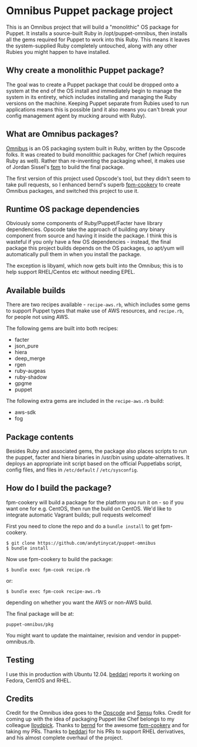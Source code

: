 Omnibus Puppet package project
==============================

This is an Omnibus project that will build a "monolithic" OS package for Puppet. It installs
a source-built Ruby in /opt/puppet-omnibus, then installs all the gems required for Puppet
to work into this Ruby. This means it leaves the system-supplied Ruby completely untouched,
along with any other Rubies you might happen to have installed.

Why create a monolithic Puppet package?
---------------------------------------

The goal was to create a Puppet package that could be dropped onto a system at the end of the OS
install and immediately begin to manage the system in its entirety, which includes installing
and managing the Ruby versions on the machine. Keeping Puppet separate from Rubies used to
run applications means this is possible (and it also means you can't break your config management
agent by mucking around with Ruby).

What are Omnibus packages?
--------------------------

[Omnibus](https://github.com/opscode/omnibus-ruby) is an OS packaging system built in Ruby, written
by the Opscode folks. It was created to build monolithic packages for Chef (which requires Ruby
as well). Rather than re-inventing the packaging wheel, it makes use of Jordan Sissel's [fpm](https://github.com/jordansissel/fpm)
to build the final package.

The first version of this project used Opscode's tool, but they didn't seem to take pull requests,
so I enhanced bernd's superb [fpm-cookery](https://github.com/bernd/fpm-cookery) to create Omnibus
packages, and switched this project to use it.

Runtime OS package dependencies
-------------------------------

Obviously some components of Ruby/Puppet/Facter have library dependencies. Opscode take the approach of
building *any* binary component from source and having it inside the package. I think this is
wasteful if you only have a few OS dependencies - instead, the final package this project
builds depends on the OS packages, so apt/yum will automatically pull them in when you install
the package.

The exception is libyaml, which now gets built into the Omnibus; this is to help support RHEL/Centos etc without needing EPEL.

Available builds
----------------

There are two recipes available - `recipe-aws.rb`, which includes some gems to support Puppet
types that make use of AWS resources, and `recipe.rb`, for people not using AWS.

The following gems are built into both recipes:
- facter
- json_pure
- hiera
- deep_merge
- rgen
- ruby-augeas
- ruby-shadow
- gpgme
- puppet

The following extra gems are included in the `recipe-aws.rb` build:
- aws-sdk
- fog

Package contents
----------------

Besides Ruby and associated gems, the package also places scripts to run the puppet, facter and
hiera binaries in /usr/bin using update-alternatives. It deploys an appropriate init script 
based on the official Puppetlabs script, config files, and files in `/etc/default` / `/etc/sysconfig`.

How do I build the package?
---------------------------

fpm-cookery will build a package for the platform you run it on - so if you want one for e.g.
CentOS, then run the build on CentOS. We'd like to integrate automatic Vagrant builds;
pull requests welcomed!

First you need to clone the repo and do a `bundle install` to get fpm-cookery.

    $ git clone https://github.com/andytinycat/puppet-omnibus
    $ bundle install

Now use fpm-cookery to build the package:

    $ bundle exec fpm-cook recipe.rb

or:

    $ bundle exec fpm-cook recipe-aws.rb

depending on whether you want the AWS or non-AWS build.

The final package will be at:

    puppet-omnibus/pkg

You might want to update the maintainer, revision and vendor in puppet-omnibus.rb.

Testing
-------

I use this in production with Ubuntu 12.04. [beddari](https://github.com/beddari) reports it
working on Fedora, CentOS and RHEL.

Credits
-------

Credit for the Omnibus idea goes to the [Opscode](www.opscode.com) and [Sensu](http://sensuapp.org/)
folks. Credit for coming up with the idea of packaging Puppet like Chef belongs to my colleague
[lloydpick](https://github.com/lloydpick). Thanks to [bernd](https://github.com/bernd) for the
awesome [fpm-cookery](https://github.com/bernd/fpm-cookery) and for taking my PRs. Thanks to [beddari](https://github.com/beddari) for his PRs to support RHEL derivatives, and his almost complete overhaul of the project.
